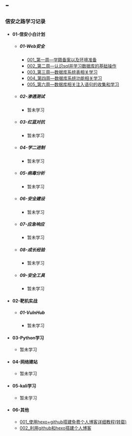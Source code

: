 # -
### 信安之路学习记录

* #### 01-信安小白计划

  * ##### 01-Web安全

    * [001_第⼀周—学籍备案以及环境准备](/01-信安小白计划/01-Web安全/001_第⼀周—学籍备案以及环境准备.md)   
    * [002_第二周—认识sql并学习数据库的基础操作](https://github.com/lauwarrior/My-learning-record/01-信安小白计划/01-Web安全002_第二周—认识sql并学习数据库的基础操作.md)  
    * [003_第三周—数据库系统表相关学习](https://github.com/lauwarrior/My-learning-record/01-信安小白计划/01-Web安全/003_第三周—数据库系统表相关学习.md)  
    * [004_第四周—数据库系统功能相关学习](https://github.com/lauwarrior/My-learning-record/01-信安小白计划/01-Web安全/004_第四周—数据库系统功能相关学习/.md)  
    * [005_第六周—数据库相关注入语句的收集和学习](https://github.com/lauwarrior/My-learning-record/01-信安小白计划/01-Web安全/005_第六周—数据库相关注入语句的收集和学习.md)  

  * ##### 02-渗透测试

    * 暂未学习 

  * ##### 03-红蓝对抗

    * 暂未学习  

  * ##### 04-学二进制

    * 暂未学习  

  * ##### 05-病毒分析

    * 暂未学习  

  * ##### 06-安全建设

    * 暂未学习 

  * ##### 07-应急响应  

    * 暂未学习 

  * ##### 08-成长经验

    * 暂未学习 

  * ##### 09-安全工具

    * 暂未学习 

* #### 02-靶机实战

  * ##### 01-VulnHub

    * 暂未学习 

* #### 03-Python学习

  * 暂未学习 

* #### 04-网络建站

  * 暂未学习 

* #### 05-kali学习

  * 暂未学习 

* #### 06-其他

  * [001_使用hexo+github搭建免费个人博客详细教程(转载)](https://lauwarrior.github.io/06-其他/001_使用hexo+github搭建免费个人博客详细教程(转载)/index.html)  
  * [002_利用github和hexo搭建个人博客](https://lauwarrior.github.io/06-其他/002_利用github和hexo搭建个人博客/index.html)  

